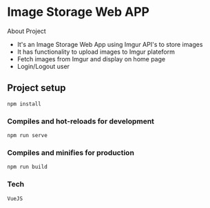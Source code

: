 # Image Storage Web APP

About Project

* It's an Image Storage Web App using Imgur API's to store images
* It has functionality to upload images to Imgur plateform
* Fetch images from Imgur and display on home page
* Login/Logout user 
## Project setup
```
npm install
```

### Compiles and hot-reloads for development
```
npm run serve
```

### Compiles and minifies for production
```
npm run build
```
### Tech
```
VueJS
```
